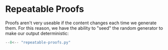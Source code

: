 # Repeatable Proofs

Proofs aren't very useable if the content changes each time we generate them.
For this reason, we have the ability to "seed" the random generator to make our
output deterministic:

```python
--8<-- "repeatable-proofs.py"
```
